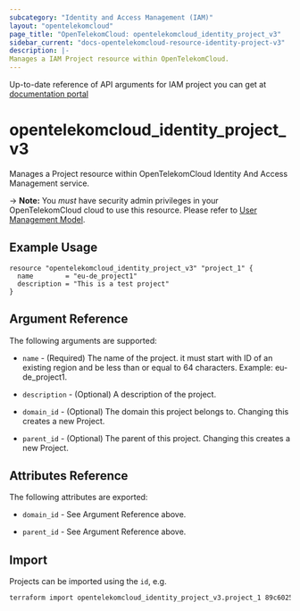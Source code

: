 ```yaml
---
subcategory: "Identity and Access Management (IAM)"
layout: "opentelekomcloud"
page_title: "OpenTelekomCloud: opentelekomcloud_identity_project_v3"
sidebar_current: "docs-opentelekomcloud-resource-identity-project-v3"
description: |-
Manages a IAM Project resource within OpenTelekomCloud.
---
```


Up-to-date reference of API arguments for IAM project you can get at
[documentation portal](https://docs.otc.t-systems.com/identity-access-management/api-ref/apis/project_management)

# opentelekomcloud_identity_project_v3

Manages a Project resource within OpenTelekomCloud Identity And Access
Management service.

-> **Note:** You _must_ have security admin privileges in your OpenTelekomCloud
cloud to use this resource. Please refer to [User Management Model](https://docs.otc.t-systems.com/en-us/usermanual/iam/iam_01_0034.html).

## Example Usage

```hcl
resource "opentelekomcloud_identity_project_v3" "project_1" {
  name        = "eu-de_project1"
  description = "This is a test project"
}
```

## Argument Reference

The following arguments are supported:

* `name` - (Required) The name of the project. it must start with
  ID of an existing region and be less than or equal to 64 characters.
  Example: eu-de_project1.

* `description` - (Optional) A description of the project.

* `domain_id` - (Optional) The domain this project belongs to. Changing this
  creates a new Project.

* `parent_id` - (Optional) The parent of this project. Changing this creates
  a new Project.

## Attributes Reference

The following attributes are exported:

* `domain_id` - See Argument Reference above.

* `parent_id` - See Argument Reference above.

## Import

Projects can be imported using the `id`, e.g.

```sh
terraform import opentelekomcloud_identity_project_v3.project_1 89c60255-9bd6-460c-822a-e2b959ede9d2
```
